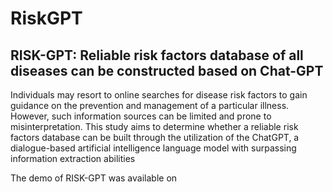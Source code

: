 # RiskGPT
## RISK-GPT: Reliable risk factors database of all diseases can be constructed based on Chat-GPT

Individuals may resort to online searches for disease risk factors to gain guidance on the prevention and management of a particular illness. However, such information sources can be limited and prone to misinterpretation. This study aims to determine whether a reliable risk factors database can be built through the utilization of the ChatGPT, a dialogue-based artificial intelligence language model with surpassing information extraction abilities

The demo of RISK-GPT was available on 
